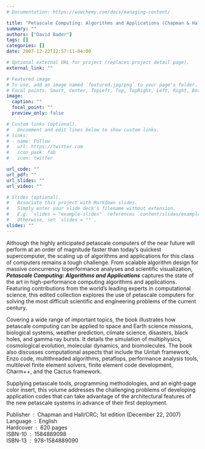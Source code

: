 ```yaml
---
# Documentation: https://wowchemy.com/docs/managing-content/

title: "Petascale Computing: Algorithms and Applications (Chapman & Hall / CRC Press), 2008"
summary: ""
authors: ["David Bader"]
tags: []
categories: []
date: 2007-12-22T12:57:11-04:00

# Optional external URL for project (replaces project detail page).
external_link: ""

# Featured image
# To use, add an image named `featured.jpg/png` to your page's folder.
# Focal points: Smart, Center, TopLeft, Top, TopRight, Left, Right, BottomLeft, Bottom, BottomRight.
image:
  caption: ""
  focal_point: ""
  preview_only: false

# Custom links (optional).
#   Uncomment and edit lines below to show custom links.
# links:
# - name: Follow
#   url: https://twitter.com
#   icon_pack: fab
#   icon: twitter

url_code: ""
url_pdf: ""
url_slides: ""
url_video: ""

# Slides (optional).
#   Associate this project with Markdown slides.
#   Simply enter your slide deck's filename without extension.
#   E.g. `slides = "example-slides"` references `content/slides/example-slides.md`.
#   Otherwise, set `slides = ""`.
slides: ""
---
```


Although the highly anticipated petascale computers of the near future will perform at an order of magnitude faster than today’s quickest supercomputer, the scaling up of algorithms and applications for this class of computers remains a tough challenge. From scalable algorithm design for massive concurrency toperformance analyses and scientific visualization, ***Petascale Computing: Algorithms and Applications*** captures the state of the art in high-performance computing algorithms and applications. Featuring contributions from the world’s leading experts in computational science, this edited collection explores the use of petascale computers for solving the most difficult scientific and engineering problems of the current century.

Covering a wide range of important topics, the book illustrates how petascale computing can be applied to space and Earth science missions, biological systems, weather prediction, climate science, disasters, black holes, and gamma ray bursts. It details the simulation of multiphysics, cosmological evolution, molecular dynamics, and biomolecules. The book also discusses computational aspects that include the Uintah framework, Enzo code, multithreaded algorithms, petaflops, performance analysis tools, multilevel finite element solvers, finite element code development, Charm++, and the Cactus framework.

Supplying petascale tools, programming methodologies, and an eight-page color insert, this volume addresses the challenging problems of developing application codes that can take advantage of the architectural features of the new petascale systems in advance of their first deployment.

Publisher ‏ : ‎ Chapman and Hall/CRC; 1st edition (December 22, 2007)  
Language ‏ : ‎ English  
Hardcover ‏ : ‎ 620 pages  
ISBN-10 ‏ : ‎ 1584889098  
ISBN-13 ‏ : ‎ 978-1584889090